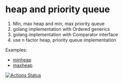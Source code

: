 # heap and priority queue

1. Min, max heap and min, max priority queue
2. golang implementation with Ordered generics
3. golang implementation with Comparator interface
4. use n factor heap, priority queue implementation

Examples:

- [minheap](./examples/minheap.go)
- [maxheap](./examples/maxheap.go)


[![Actions Status](https://github.com/trezorg/heap/actions/workflows/go.yml/badge.svg)](https://github.com/trezorg/heap/actions)
